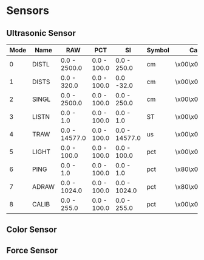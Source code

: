 # Sensors

## Ultrasonic Sensor
|Mode|Name |RAW          |PCT        |SI           |Symbol|Capabilities?       |Datasets|Type|Figures|Decimals|
|----|-----|-------------|-----------|-------------|------|--------------------|--------|----|-------|--------|
|0   |DISTL|0.0 - 2500.0 |0.0 - 100.0|0.0 - 250.0  |cm    |\x00\x00\x00\x04\x84|1       |1   |5      |1       |
|1   |DISTS|0.0 - 320.0  |0.0 - 100.0|0.0 -32.0    |cm    |\x00\x00\x00\x04\x84|1       |1   |4      |1       |
|2   |SINGL|0.0 - 2500.0 |0.0 - 100.0|0.0 - 250.0  |cm    |\x00\x00\x00\x04\x84|1       |1   |5      |1       |
|3   |LISTN|0.0 - 1.0    |0.0 - 100.0|0.0 - 1.0    |ST    |\x00\x00\x00\x04\x84|1       |0   |1      |0       |
|4   |TRAW |0.0 - 14577.0|0.0 - 100.0|0.0 - 14577.0|us    |\x00\x00\x00\x04\x84|1       |2   |5      |0       |
|5   |LIGHT|0.0 - 100.0  |0.0 - 100.0|0.0 - 100.0  |pct   |\x00\x00\x04\x84    |4       |0   |3      |0       |
|6   |PING |0.0 - 1.0    |0.0 - 100.0|0.0 - 1.0    |pct   |\x80\x00\x00\x04\x84|1       |0   |1      |0       |
|7   |ADRAW|0.0 - 1024.0 |0.0 - 100.0|0.0 - 1024.0 |pct   |\x80\x00\x00\x04\x84|1       |1   |4      |0       |
|8   |CALIB|0.0 - 255.0  |0.0 - 100.0|0.0 - 255.0  |pct   |\x00\x00\x04\x84    |7       |0   |3      |0       |


## Color Sensor

## Force Sensor
